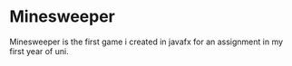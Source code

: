 # Minesweeper
Minesweeper is the first game i created in javafx for an assignment in my first year of uni.
